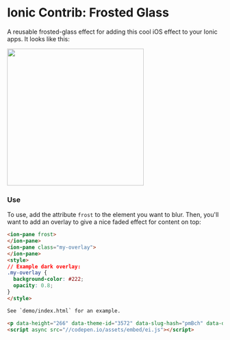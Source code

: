 Ionic Contrib: Frosted Glass
===================

A reusable frosted-glass effect for adding this cool iOS effect to your Ionic apps. It looks like this:

<img src="http://ionicframework.com.s3.amazonaws.com/contrib/frost2.png" style="width: 319px; background-size: 100%">

### Use

To use, add the attribute `frost` to the element you want to blur. Then, you'll want to add an overlay to give a nice faded effect for content on top:

```html
<ion-pane frost>
</ion-pane>
<ion-pane class="my-overlay">
</ion-pane>
<style>
// Example dark overlay:
.my-overlay {
  background-color: #222;
  opacity: 0.8;
}
</style>

See `demo/index.html` for an example.

<p data-height="266" data-theme-id="3572" data-slug-hash="pmBch" data-default-tab="result" data-user="ionic" class='codepen'>See the Pen <a href='http://codepen.io/ionic/pen/pmBch/'>Ionic Contrib: Frost</a> by Ionic (<a href='http://codepen.io/ionic'>@ionic</a>) on <a href='http://codepen.io'>CodePen</a>.</p>
<script async src="//codepen.io/assets/embed/ei.js"></script>
